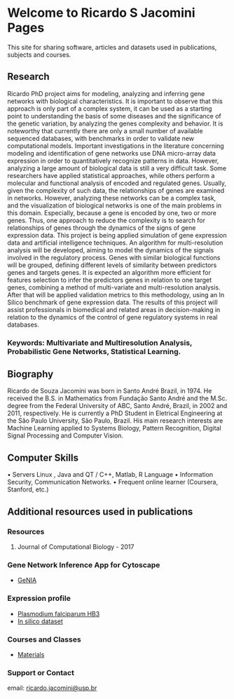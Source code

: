 # Welcome to **Ricardo S Jacomini** Pages

This site for sharing software, articles and datasets used in publications, subjects and courses.

## Research
Ricardo PhD project aims for modeling, analyzing and inferring gene networks with biological characteristics. It is important to observe that this approach is only part of a complex system, it can be used as a starting point to understanding the basis of some diseases and the significance of the genetic variation, by analyzing the genes complexity and behavior. It is noteworthy that currently there are only a small number of available sequenced databases, with benchmarks in order to validate new computational models. Important investigations in the literature concerning modeling and identification of gene networks use DNA micro-array data expression in order to quantitatively recognize patterns in data. However, analyzing a large amount of biological data is still a very difficult task.
Some researchers have applied statistical approaches, while others perform a molecular and functional analysis of encoded and regulated genes. Usually, given the complexity of such data, the relationships of genes are examined in networks. However, analyzing these networks can be a complex task, and the visualization of biological networks is one of the main problems in this domain. Especially, because a gene is encoded by one, two or more genes. Thus, one approach to reduce the complexity is to search for relationships of genes through the dynamics of the signs of gene expression data.
This project is being applied simulation of gene expression data and artificial intelligence techniques. An algorithm for multi-resolution analysis will be developed, aiming to model the dynamics of the signals involved in the regulatory process. Genes with similar biological functions will be grouped, defining different levels of similarity between predictors genes and targets genes. It is expected an algorithm more efficient for features selection to infer the predictors genes in relation to one target genes, combining a method of multi-variate and multi-resolution analysis. After that will be applied validation metrics to this methodology, using an In Silico benchmark of gene expression data. The results of this project will assist professionals in biomedical and related areas in decision-making in relation to the dynamics of the control of gene regulatory systems in real databases.


### Keywords: Multivariate and Multiresolution Analysis, Probabilistic Gene Networks, Statistical Learning.


## Biography
Ricardo de Souza Jacomini was born in Santo André Brazil, in 1974. He received the B.S. in Mathematics from Fundação Santo André and the M.Sc. degree from the Federal University of ABC, Santo André, Brazil, in 2002 and 2011, respectively. He is currently a PhD Student in Eletrical Engineering at the São Paulo University, São Paulo, Brazil. His main research interests are Machine Learning applied to Systems Biology, Pattern Recognition, Digital Signal Processing and Computer Vision. 

## Computer Skills
• Servers Linux , Java and QT / C++, Matlab, R Language 
• Information Security, Communication Networks.
• Frequent online learner (Coursera, Stanford, etc.)

## Additional resources used in publications

### Resources

1. Journal of Computational Biology  - 2017

### Gene Network Inference App for Cytoscape
  - [GeNIA](https://www.dropbox.com/sh/h8bvfsuaneh9w9q/AAByFKO5nwZ1inwwmWJfqbWVa?dl=0/genia-1.0.53.jar)

### Expression profile
  - [Plasmodium falciparum HB3](https://www.dropbox.com/sh/h8bvfsuaneh9w9q/AAByFKO5nwZ1inwwmWJfqbWVa?dl=0/plasmodium.xls)
  - [In silico dataset](https://www.dropbox.com/sh/h8bvfsuaneh9w9q/AAByFKO5nwZ1inwwmWJfqbWVa?dl=0/dream.txt)




### Courses and Classes

- [Materials]()

 


### Support or Contact

email: ricardo.jacomini@usp.br
